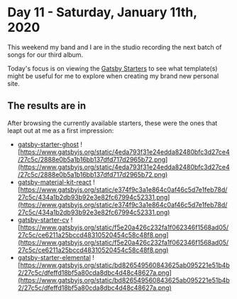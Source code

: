 # Day 11 - Saturday, January 11th, 2020

This weekend my band and I are in the studio recording the next batch of songs for our third album.

Today's focus is on viewing the [Gatsby Starters](https://www.gatsbyjs.org/docs/starters/) to see what template(s) might be useful for me to explore when creating my brand new personal site.

## The results are in

After browsing the currently available starters, these were the ones that leapt out at me as a first impression:

+ [gatsby-starter-ghost](https://www.gatsbyjs.org/starters/TryGhost/gatsby-starter-ghost/)
![https://www.gatsbyjs.org/static/4eda793f31e24edda82480bfc3d27ce4/27c5c/2888e0b5a1b16bb137dfd717d2965b72.png](https://www.gatsbyjs.org/static/4eda793f31e24edda82480bfc3d27ce4/27c5c/2888e0b5a1b16bb137dfd717d2965b72.png)
+ [gatsby-material-kit-react](https://www.gatsbyjs.org/starters/WebCu/gatsby-material-kit-react/)
![https://www.gatsbyjs.org/static/e374f9c3a1e864c0af46c5d7e1feb78d/27c5c/434a1b2db93b92e3e82fc67994c52331.png](https://www.gatsbyjs.org/static/e374f9c3a1e864c0af46c5d7e1feb78d/27c5c/434a1b2db93b92e3e82fc67994c52331.png)
+ [gatsby-starter-cv](https://www.gatsbyjs.org/starters/santosfrancisco/gatsby-starter-cv/)
![https://www.gatsbyjs.org/static/f5e20a426c232fa1f062346f1568ad05/27c5c/ce6211a25bccd48310520454c58c48f8.png](https://www.gatsbyjs.org/static/f5e20a426c232fa1f062346f1568ad05/27c5c/ce6211a25bccd48310520454c58c48f8.png)
+ [gatsby-starter-elemental](https://www.gatsbyjs.org/starters/akzhy/gatsby-starter-elemental/)
![https://www.gatsbyjs.org/static/bd826549560843625ab095221e51b4b2/27c5c/dfeffd18bf5a80cda8dbc4d48c48627a.png](https://www.gatsbyjs.org/static/bd826549560843625ab095221e51b4b2/27c5c/dfeffd18bf5a80cda8dbc4d48c48627a.png)
